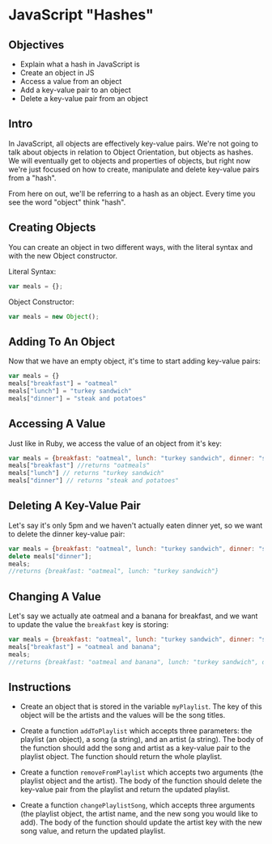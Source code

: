 # JavaScript "Hashes"

## Objectives
+ Explain what a hash in JavaScript is
+ Create an object in JS
+ Access a value from an object
+ Add a key-value pair to an object
+ Delete a key-value pair from an object

## Intro 

In JavaScript, all objects are effectively key-value pairs. We're not going to talk about objects in relation to Object Orientation, but objects as hashes. We will eventually get to objects and properties of objects, but right now we're just focused on how to create, manipulate and delete key-value pairs from a "hash".

From here on out, we'll be referring to a hash as an object. Every time you see the word "object" think "hash".


## Creating Objects

You can create an object in two different ways, with the literal syntax and with the new Object constructor.

Literal Syntax:
```js
var meals = {};
```

Object Constructor:
```js
var meals = new Object();
```

## Adding To An Object

Now that we have an empty object, it's time to start adding key-value pairs:

```js
var meals = {}
meals["breakfast"] = "oatmeal"
meals["lunch"] = "turkey sandwich"
meals["dinner"] = "steak and potatoes"
```

## Accessing A Value
Just like in Ruby, we access the value of an object from it's key:

```js
var meals = {breakfast: "oatmeal", lunch: "turkey sandwich", dinner: "steak and potatoes"}
meals["breakfast"] //returns "oatmeals"
meals["lunch"] // returns "turkey sandwich"
meals["dinner"] // returns "steak and potatoes"
```

## Deleting A Key-Value Pair

Let's say it's only 5pm and we haven't actually eaten dinner yet, so we want to delete the dinner key-value pair:

```js
var meals = {breakfast: "oatmeal", lunch: "turkey sandwich", dinner: "steak and potatoes"};
delete meals["dinner"];
meals;
//returns {breakfast: "oatmeal", lunch: "turkey sandwich"}
```
## Changing A Value


Let's say we actually ate oatmeal and a banana for breakfast, and we want to update the value the `breakfast` key is storing:

```js
var meals = {breakfast: "oatmeal", lunch: "turkey sandwich", dinner: "steak and potatoes"};
meals["breakfast"] = "oatmeal and banana";
meals;
//returns {breakfast: "oatmeal and banana", lunch: "turkey sandwich", dinner: "teak and potatoes"}
```

## Instructions

+ Create an object that is stored in the variable `myPlaylist`. The key of this object will be the artists and the values will be the song titles.

+ Create a function `addToPlaylist` which accepts three parameters: the playlist (an object), a song (a string), and an artist (a string). The body of the function should add the song and artist as a key-value pair to the playlist object. The function should return the whole playlist.

+ Create a function `removeFromPlaylist` which accepts two arguments (the playlist object and the artist). The body of the function should delete the key-value pair from the playlist and return the updated playlist.

+ Create a function `changePlaylistSong`, which accepts three arguments (the playlist object, the artist name, and the new song you would like to add). The body of the function should update the artist key with the new song value, and return the updated playlist.


